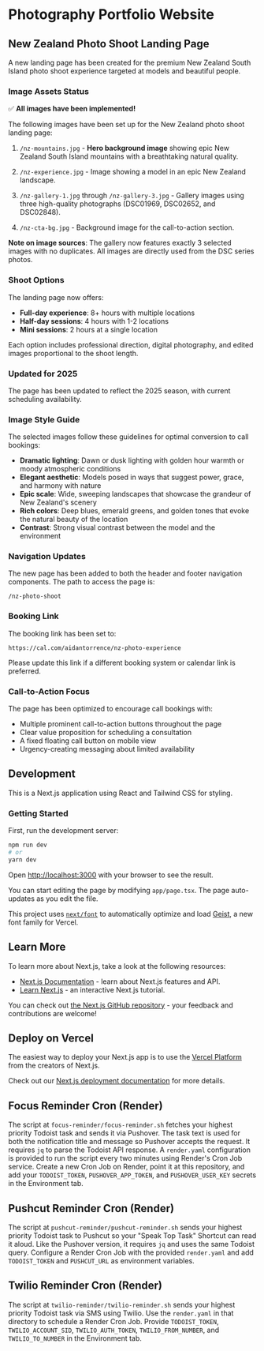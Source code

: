 # Photography Portfolio Website

## New Zealand Photo Shoot Landing Page

A new landing page has been created for the premium New Zealand South Island photo shoot experience targeted at models and beautiful people.

### Image Assets Status

✅ **All images have been implemented!**

The following images have been set up for the New Zealand photo shoot landing page:

1. `/nz-mountains.jpg` - **Hero background image** showing epic New Zealand South Island mountains with a breathtaking natural quality.

2. `/nz-experience.jpg` - Image showing a model in an epic New Zealand landscape.

3. `/nz-gallery-1.jpg` through `/nz-gallery-3.jpg` - Gallery images using three high-quality photographs (DSC01969, DSC02652, and DSC02848).

4. `/nz-cta-bg.jpg` - Background image for the call-to-action section.

**Note on image sources**: The gallery now features exactly 3 selected images with no duplicates. All images are directly used from the DSC series photos.

### Shoot Options

The landing page now offers:

- **Full-day experience**: 8+ hours with multiple locations
- **Half-day sessions**: 4 hours with 1-2 locations
- **Mini sessions**: 2 hours at a single location

Each option includes professional direction, digital photography, and edited images proportional to the shoot length.

### Updated for 2025

The page has been updated to reflect the 2025 season, with current scheduling availability.

### Image Style Guide

The selected images follow these guidelines for optimal conversion to call bookings:

- **Dramatic lighting**: Dawn or dusk lighting with golden hour warmth or moody atmospheric conditions
- **Elegant aesthetic**: Models posed in ways that suggest power, grace, and harmony with nature
- **Epic scale**: Wide, sweeping landscapes that showcase the grandeur of New Zealand's scenery
- **Rich colors**: Deep blues, emerald greens, and golden tones that evoke the natural beauty of the location
- **Contrast**: Strong visual contrast between the model and the environment

### Navigation Updates

The new page has been added to both the header and footer navigation components. The path to access the page is:

```
/nz-photo-shoot
```

### Booking Link

The booking link has been set to:

```
https://cal.com/aidantorrence/nz-photo-experience
```

Please update this link if a different booking system or calendar link is preferred.

### Call-to-Action Focus

The page has been optimized to encourage call bookings with:
- Multiple prominent call-to-action buttons throughout the page
- Clear value proposition for scheduling a consultation
- A fixed floating call button on mobile view
- Urgency-creating messaging about limited availability

## Development

This is a Next.js application using React and Tailwind CSS for styling.

### Getting Started

First, run the development server:

```bash
npm run dev
# or
yarn dev
```

Open [http://localhost:3000](http://localhost:3000) with your browser to see the result.

You can start editing the page by modifying `app/page.tsx`. The page auto-updates as you edit the file.

This project uses [`next/font`](https://nextjs.org/docs/app/building-your-application/optimizing/fonts) to automatically optimize and load [Geist](https://vercel.com/font), a new font family for Vercel.

## Learn More

To learn more about Next.js, take a look at the following resources:

- [Next.js Documentation](https://nextjs.org/docs) - learn about Next.js features and API.
- [Learn Next.js](https://nextjs.org/learn) - an interactive Next.js tutorial.

You can check out [the Next.js GitHub repository](https://github.com/vercel/next.js) - your feedback and contributions are welcome!

## Deploy on Vercel

The easiest way to deploy your Next.js app is to use the [Vercel Platform](https://vercel.com/new?utm_medium=default-template&filter=next.js&utm_source=create-next-app&utm_campaign=create-next-app-readme) from the creators of Next.js.

Check out our [Next.js deployment documentation](https://nextjs.org/docs/app/building-your-application/deploying) for more details.

## Focus Reminder Cron (Render)
The script at `focus-reminder/focus-reminder.sh` fetches your highest priority Todoist task and sends it via Pushover. The task text is used for both the notification title and message so Pushover accepts the request. It requires `jq` to parse the Todoist API response. A `render.yaml` configuration is provided to run the script every two minutes using Render's Cron Job service. Create a new Cron Job on Render, point it at this repository, and add your `TODOIST_TOKEN`, `PUSHOVER_APP_TOKEN`, and `PUSHOVER_USER_KEY` secrets in the Environment tab.

## Pushcut Reminder Cron (Render)
The script at `pushcut-reminder/pushcut-reminder.sh` sends your highest priority Todoist task to Pushcut so your "Speak Top Task" Shortcut can read it aloud. Like the Pushover version, it requires `jq` and uses the same Todoist query. Configure a Render Cron Job with the provided `render.yaml` and add `TODOIST_TOKEN` and `PUSHCUT_URL` as environment variables.

## Twilio Reminder Cron (Render)
The script at `twilio-reminder/twilio-reminder.sh` sends your highest priority Todoist task via SMS using Twilio. Use the `render.yaml` in that directory to schedule a Render Cron Job. Provide `TODOIST_TOKEN`, `TWILIO_ACCOUNT_SID`, `TWILIO_AUTH_TOKEN`, `TWILIO_FROM_NUMBER`, and `TWILIO_TO_NUMBER` in the Environment tab.
